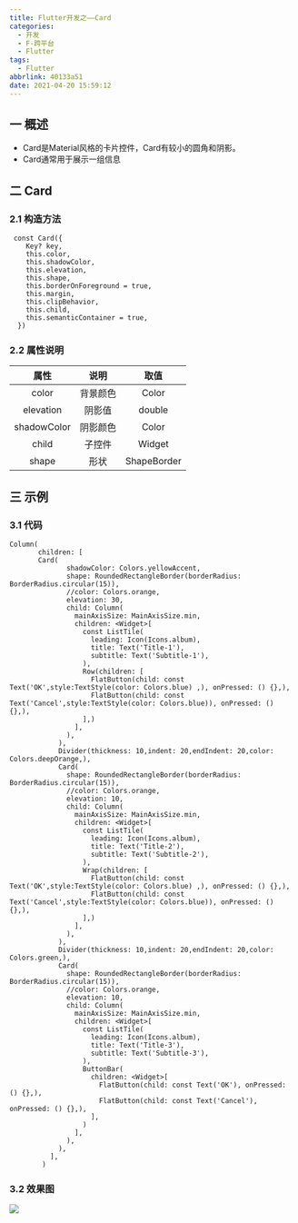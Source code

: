 ```yaml
---
title: Flutter开发之——Card
categories:
  - 开发
  - F-跨平台
  - Flutter
tags:
  - Flutter
abbrlink: 40133a51
date: 2021-04-20 15:59:12
---
```

## 一 概述

* Card是Material风格的卡片控件，Card有较小的圆角和阴影。
* Card通常用于展示一组信息

<!--more-->

## 二 Card

### 2.1 构造方法

```
 const Card({
    Key? key,
    this.color,
    this.shadowColor,
    this.elevation,
    this.shape,
    this.borderOnForeground = true,
    this.margin,
    this.clipBehavior,
    this.child,
    this.semanticContainer = true,
  }) 
```

### 2.2 属性说明

|    属性     |   说明   |    取值     |
| :---------: | :------: | :---------: |
|    color    | 背景颜色 |    Color    |
|  elevation  |  阴影值  |   double    |
| shadowColor | 阴影颜色 |    Color    |
|    child    |  子控件  |   Widget    |
|    shape    |   形状   | ShapeBorder |

## 三 示例

### 3.1 代码

```
Column(
       children: [
       Card(
              shadowColor: Colors.yellowAccent,
              shape: RoundedRectangleBorder(borderRadius: BorderRadius.circular(15)),
              //color: Colors.orange,
              elevation: 30,
              child: Column(
                mainAxisSize: MainAxisSize.min,
                children: <Widget>[
                  const ListTile(
                    leading: Icon(Icons.album),
                    title: Text('Title-1'),
                    subtitle: Text('Subtitle-1'),
                  ),
                  Row(children: [
                    FlatButton(child: const Text('OK',style:TextStyle(color: Colors.blue) ,), onPressed: () {},),
                    FlatButton(child: const Text('Cancel',style:TextStyle(color: Colors.blue)), onPressed: () {},),
                  ],)
                ],
              ),
            ),
            Divider(thickness: 10,indent: 20,endIndent: 20,color: Colors.deepOrange,),
            Card(
              shape: RoundedRectangleBorder(borderRadius: BorderRadius.circular(15)),
              //color: Colors.orange,
              elevation: 10,
              child: Column(
                mainAxisSize: MainAxisSize.min,
                children: <Widget>[
                  const ListTile(
                    leading: Icon(Icons.album),
                    title: Text('Title-2'),
                    subtitle: Text('Subtitle-2'),
                  ),
                  Wrap(children: [
                    FlatButton(child: const Text('OK',style:TextStyle(color: Colors.blue) ,), onPressed: () {},),
                    FlatButton(child: const Text('Cancel',style:TextStyle(color: Colors.blue)), onPressed: () {},),
                  ],)
                ],
              ),
            ),
            Divider(thickness: 10,indent: 20,endIndent: 20,color: Colors.green,),
            Card(
              shape: RoundedRectangleBorder(borderRadius: BorderRadius.circular(15)),
              //color: Colors.orange,
              elevation: 10,
              child: Column(
                mainAxisSize: MainAxisSize.min,
                children: <Widget>[
                  const ListTile(
                    leading: Icon(Icons.album),
                    title: Text('Title-3'),
                    subtitle: Text('Subtitle-3'),
                  ),
                  ButtonBar(
                    children: <Widget>[
                      FlatButton(child: const Text('OK'), onPressed: () {},),
                      FlatButton(child: const Text('Cancel'), onPressed: () {},),
                    ],
                  )
                ],
              ),
            ),
          ],
        )
```

### 3.2 效果图

![][1]


[1]:https://cdn.jsdelivr.net/gh/PGzxc/CDN@master/blog-flutter/flutter-card-sample.png